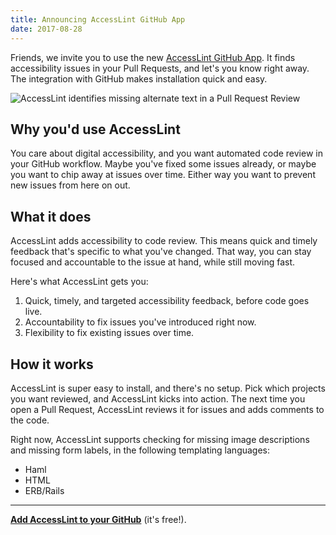 ```yaml
---
title: Announcing AccessLint GitHub App
date: 2017-08-28
---
```


Friends, we invite you to use the new [AccessLint GitHub App][github-app]. It
finds accessibility issues in your Pull Requests, and let's you know right away.
The integration with GitHub makes installation quick and easy.

![AccessLint identifies missing alternate text in a Pull Request Review](https://accesslint-images.nyc3.digitaloceanspaces.com/blog/accesslint-bot-pr-issues-found.jpg)

## Why you'd use AccessLint

You care about digital accessibility, and you want automated code review in your
GitHub workflow. Maybe you've fixed some issues already, or maybe you want to
chip away at issues over time. Either way you want to prevent new issues from
here on out.

## What it does

AccessLint adds accessibility to code review. This means quick and timely
feedback that's specific to what you've changed. That way, you can stay focused
and accountable to the issue at hand, while still moving fast.

Here's what AccessLint gets you:

1. Quick, timely, and targeted accessibility feedback, before code goes live.
2. Accountability to fix issues you've introduced right now.
3. Flexibility to fix existing issues over time.

## How it works

AccessLint is super easy to install, and there's no setup. Pick which projects
you want reviewed, and AccessLint kicks into action. The next time you open a
Pull Request, AccessLint reviews it for issues and adds comments to the code.

Right now, AccessLint supports checking for missing image descriptions and
missing form labels, in the following templating languages:

- Haml
- HTML
- ERB/Rails

---

[**Add AccessLint to your GitHub**][github-app] (it's free!).

[github-app]: https://github.com/apps/accesslint
